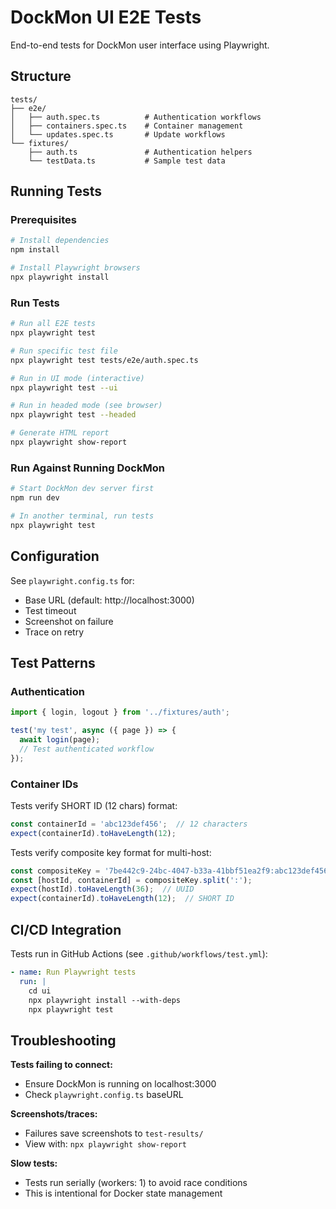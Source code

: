 # DockMon UI E2E Tests

End-to-end tests for DockMon user interface using Playwright.

## Structure

```
tests/
├── e2e/
│   ├── auth.spec.ts          # Authentication workflows
│   ├── containers.spec.ts    # Container management
│   └── updates.spec.ts       # Update workflows
└── fixtures/
    ├── auth.ts               # Authentication helpers
    └── testData.ts           # Sample test data
```

## Running Tests

### Prerequisites

```bash
# Install dependencies
npm install

# Install Playwright browsers
npx playwright install
```

### Run Tests

```bash
# Run all E2E tests
npx playwright test

# Run specific test file
npx playwright test tests/e2e/auth.spec.ts

# Run in UI mode (interactive)
npx playwright test --ui

# Run in headed mode (see browser)
npx playwright test --headed

# Generate HTML report
npx playwright show-report
```

### Run Against Running DockMon

```bash
# Start DockMon dev server first
npm run dev

# In another terminal, run tests
npx playwright test
```

## Configuration

See `playwright.config.ts` for:
- Base URL (default: http://localhost:3000)
- Test timeout
- Screenshot on failure
- Trace on retry

## Test Patterns

### Authentication

```typescript
import { login, logout } from '../fixtures/auth';

test('my test', async ({ page }) => {
  await login(page);
  // Test authenticated workflow
});
```

### Container IDs

Tests verify SHORT ID (12 chars) format:
```typescript
const containerId = 'abc123def456';  // 12 characters
expect(containerId).toHaveLength(12);
```

Tests verify composite key format for multi-host:
```typescript
const compositeKey = '7be442c9-24bc-4047-b33a-41bbf51ea2f9:abc123def456';
const [hostId, containerId] = compositeKey.split(':');
expect(hostId).toHaveLength(36);  // UUID
expect(containerId).toHaveLength(12);  // SHORT ID
```

## CI/CD Integration

Tests run in GitHub Actions (see `.github/workflows/test.yml`):
```yaml
- name: Run Playwright tests
  run: |
    cd ui
    npx playwright install --with-deps
    npx playwright test
```

## Troubleshooting

**Tests failing to connect:**
- Ensure DockMon is running on localhost:3000
- Check `playwright.config.ts` baseURL

**Screenshots/traces:**
- Failures save screenshots to `test-results/`
- View with: `npx playwright show-report`

**Slow tests:**
- Tests run serially (workers: 1) to avoid race conditions
- This is intentional for Docker state management
